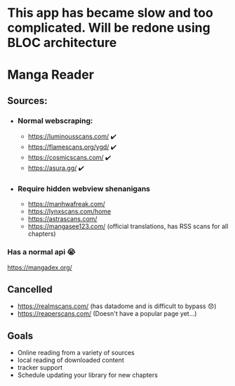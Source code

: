 # This app has became slow and too complicated. Will be redone using BLOC architecture

# Manga Reader

## Sources:
- ### Normal webscraping:

  - https://luminousscans.com/ ✔️
  - https://flamescans.org/ygd/ ✔️
  - https://cosmicscans.com/ ✔️
  - https://asura.gg/ ✔️


- ### Require hidden webview shenanigans

  - https://manhwafreak.com/
  - https://lynxscans.com/home
  - https://astrascans.com/
  - https://mangasee123.com/ (official translations, has RSS scans for all chapters)

### Has a normal api 😭

https://mangadex.org/

## Cancelled
- https://realmscans.com/ (has datadome and is difficult to bypass 😞)
- https://reaperscans.com/ (Doesn't have a popular page yet...)

## Goals

- Online reading from a variety of sources
- local reading of downloaded content
- tracker support
- Schedule updating your library for new chapters

